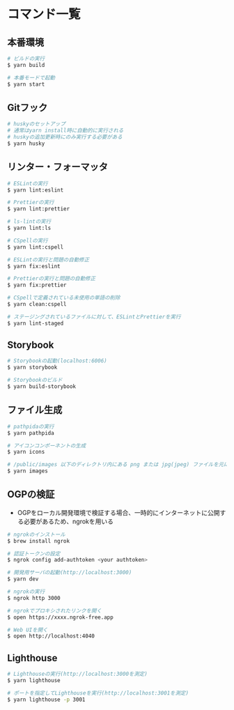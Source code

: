 # コマンド一覧

## 本番環境

```bash
# ビルドの実行
$ yarn build

# 本番モードで起動
$ yarn start
```

## Gitフック

```bash
# huskyのセットアップ
# 通常はyarn install時に自動的に実行される
# huskyの追加更新時にのみ実行する必要がある
$ yarn husky
```

## リンター・フォーマッタ

```bash
# ESLintの実行
$ yarn lint:eslint

# Prettierの実行
$ yarn lint:prettier

# ls-lintの実行
$ yarn lint:ls

# CSpellの実行
$ yarn lint:cspell

# ESLintの実行と問題の自動修正
$ yarn fix:eslint

# Prettierの実行と問題の自動修正
$ yarn fix:prettier

# CSpellで定義されている未使用の単語の削除
$ yarn clean:cspell

# ステージングされているファイルに対して、ESLintとPrettierを実行
$ yarn lint-staged
```

## Storybook

```bash
# Storybookの起動(localhost:6006)
$ yarn storybook

# Storybookのビルド
$ yarn build-storybook
```

## ファイル生成

```bash
# pathpidaの実行
$ yarn pathpida

# アイコンコンポーネントの生成
$ yarn icons

# /public/images 以下のディレクトリ内にある png または jpg(jpeg) ファイルを元に画像を生成
$ yarn images
```

## OGPの検証

- OGPをローカル開発環境で検証する場合、一時的にインターネットに公開する必要があるため、ngrokを用いる

```bash
# ngrokのインストール
$ brew install ngrok

# 認証トークンの設定
$ ngrok config add-authtoken <your authtoken>

# 開発用サーバの起動(http://localhost:3000)
$ yarn dev

# ngrokの実行
$ ngrok http 3000

# ngrokでプロキシされたリンクを開く
$ open https://xxxx.ngrok-free.app

# Web UIを開く
$ open http://localhost:4040
```

## Lighthouse

```bash
# Lighthouseの実行(http://localhost:3000を測定)
$ yarn lighthouse

# ポートを指定してLighthouseを実行(http://localhost:3001を測定)
$ yarn lighthouse -p 3001
```
